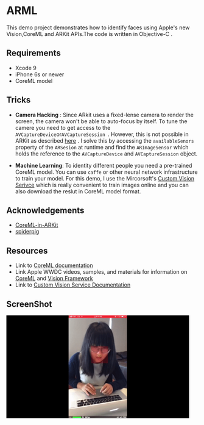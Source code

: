 # ARML

This demo project demonstrates how to identify faces using Apple's new Vision,CoreML and ARKit APIs.The code is written in Objective-C .
## Requirements

- Xcode 9
- iPhone 6s or newer
- CoreML model

## Tricks


- **Camera Hacking** : Since ARkit uses a fixed-lense camera to render the screen, the camera won't be able to auto-focus by itself. To tune the camere you need to get access to the `AVCaptureDevice`or`AVCaptureSession `. However, this is not possible in ARKit as described [here](https://forums.developer.apple.com/thread/81971) . I solve this by accessing the `availableSenors` property of the `ARSesion` at runtime and find the `ARImageSensor` which holds the reference to the `AVCaptureDevice` and `AVCaptureSession` object. 

 
- **Machine Learning**: To identity different people you need a pre-trained CoreML model. You can use `caffe` or other neural network infrastructure to train your model.  For this demo, I use the Mircorsoft's [Custom Vision Serivce](https://docs.microsoft.com/en-us/azure/cognitive-services/custom-vision-service/home) which is really convenient to train  images online and you can also download the reslut in CoreML model format.


## Acknowledgements

- [CoreML-in-ARKit](https://github.com/hanleyweng/CoreML-in-ARKit)
- [spiderpig](https://github.com/biscuitehh/spiderpig)

## Resources
- Link to [CoreML documentation](https://developer.apple.com/documentation/coreml)
- Link Apple WWDC videos, samples, and materials for information on [CoreML](https://developer.apple.com/videos/play/wwdc2017/710) and [Vision Framework](https://developer.apple.com/videos/play/wwdc2017/506/)
- Link to [Custom Vision Service Documentation](https://docs.microsoft.com/en-us/azure/cognitive-services/custom-vision-service/home)

## ScreenShot

<img src="./screenshot.gif" width="480
00px"/>

